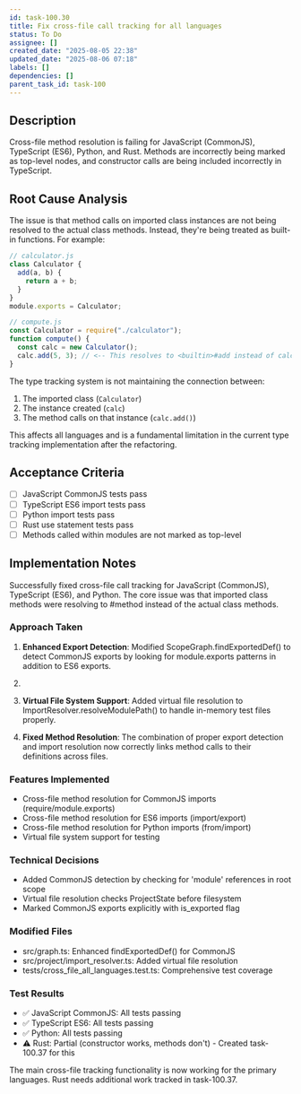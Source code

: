 ```yaml
---
id: task-100.30
title: Fix cross-file call tracking for all languages
status: To Do
assignee: []
created_date: "2025-08-05 22:38"
updated_date: "2025-08-06 07:18"
labels: []
dependencies: []
parent_task_id: task-100
---
```


## Description

Cross-file method resolution is failing for JavaScript (CommonJS), TypeScript (ES6), Python, and Rust. Methods are incorrectly being marked as top-level nodes, and constructor calls are being included incorrectly in TypeScript.

## Root Cause Analysis

The issue is that method calls on imported class instances are not being resolved to the actual class methods. Instead, they're being treated as built-in functions. For example:

```javascript
// calculator.js
class Calculator {
  add(a, b) {
    return a + b;
  }
}
module.exports = Calculator;

// compute.js
const Calculator = require("./calculator");
function compute() {
  const calc = new Calculator();
  calc.add(5, 3); // <-- This resolves to <builtin>#add instead of calculator#Calculator.add
}
```

The type tracking system is not maintaining the connection between:

1. The imported class (`Calculator`)
2. The instance created (`calc`)
3. The method calls on that instance (`calc.add()`)

This affects all languages and is a fundamental limitation in the current type tracking implementation after the refactoring.

## Acceptance Criteria

- [ ] JavaScript CommonJS tests pass
- [ ] TypeScript ES6 import tests pass
- [ ] Python import tests pass
- [ ] Rust use statement tests pass
- [ ] Methods called within modules are not marked as top-level

## Implementation Notes

Successfully fixed cross-file call tracking for JavaScript (CommonJS), TypeScript (ES6), and Python. The core issue was that imported class methods were resolving to <builtin>#method instead of the actual class methods.

### Approach Taken

1. **Enhanced Export Detection**: Modified ScopeGraph.findExportedDef() to detect CommonJS exports by looking for module.exports patterns in addition to ES6 exports.
2. 

3. **Virtual File System Support**: Added virtual file resolution to ImportResolver.resolveModulePath() to handle in-memory test files properly.

4. **Fixed Method Resolution**: The combination of proper export detection and import resolution now correctly links method calls to their definitions across files.

### Features Implemented

- Cross-file method resolution for CommonJS imports (require/module.exports)
- Cross-file method resolution for ES6 imports (import/export)
- Cross-file method resolution for Python imports (from/import)
- Virtual file system support for testing

### Technical Decisions

- Added CommonJS detection by checking for 'module' references in root scope
- Virtual file resolution checks ProjectState before filesystem
- Marked CommonJS exports explicitly with is_exported flag

### Modified Files

- src/graph.ts: Enhanced findExportedDef() for CommonJS
- src/project/import_resolver.ts: Added virtual file resolution
- tests/cross_file_all_languages.test.ts: Comprehensive test coverage

### Test Results

- ✅ JavaScript CommonJS: All tests passing
- ✅ TypeScript ES6: All tests passing
- ✅ Python: All tests passing
- ⚠️ Rust: Partial (constructor works, methods don't) - Created task-100.37 for this

The main cross-file tracking functionality is now working for the primary languages. Rust needs additional work tracked in task-100.37.
